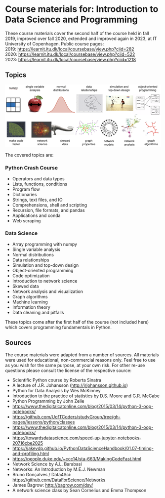 # Course materials for: Introduction to Data Science and Programming
These course materials cover the second half of the course held in fall 2019, improved over fall 2020, extended and improved again in 2023, at IT University of Copenhagen. Public course pages:  
2019: https://learnit.itu.dk/local/coursebase/view.php?ciid=282  
2020: https://learnit.itu.dk/local/coursebase/view.php?ciid=522  
2023: https://learnit.itu.dk/local/coursebase/view.php?ciid=1218


## Topics
![alt text](docs/images/topics.png "Topics")

The covered topics are:

### Python Crash Course

* Operators and data types
* Lists, functions, conditions
* Program flow
* Dictionaries
* Strings, text files, and IO
* Comprehensions, shell and scripting
* Recursion, file formats, and pandas
* Applications and conda
* Web scraping

### Data Science

* Array programming with numpy 
* Single variable analysis
* Normal distributions
* Data relationships
* Simulation and top-down design
* Object-oriented programming
* Code optimization
* Introduction to network science
* Skewed data
* Network analysis and visualization
* Graph algorithms
* Machine learning
* Information theory
* Data cleaning and pitfalls

These topics come after the first half of the course (not included here) which covers programming fundamentals in Python.

## Sources
The course materials were adapted from a number of sources. All materials were used for educational, non-commercial reasons only. Feel free to use as you wish for the same purpose, at your own risk. For other re-use questions please consult the license of the respective source:

* Scientific Python course by Roberta Sinatra
* A lecture of J.R. Johansson (http://jrjohansson.github.io)
* Python for Data Analysis by Wes McKinney
* Introduction to the practice of statistics by D.S. Moore and G.R. McCabe
* Python Programming by John Zelle
* https://www.thedigitalcatonline.com/blog/2015/03/14/python-3-oop-notebooks/
* https://github.com/UofTCoders/studyGroup/tree/gh-pages/lessons/python/classes
* https://www.thedigitalcatonline.com/blog/2015/03/14/python-3-oop-notebooks/
* https://towardsdatascience.com/speed-up-jupyter-notebooks-20716cbe2025
* https://jakevdp.github.io/PythonDataScienceHandbook/01.07-timing-and-profiling.html
* https://people.duke.edu/~ccc14/sta-663/MakingCodeFast.html
* Network Science by A.L. Barabasi
* Networks: An Introduction by M.E.J. Newman
* Bruno Gonçalves / Data4Sci: https://github.com/DataForScience/Networks
* James Bagrow: http://bagrow.com/dsv/
* A network science class by Sean Cornelius and Emma Thompson